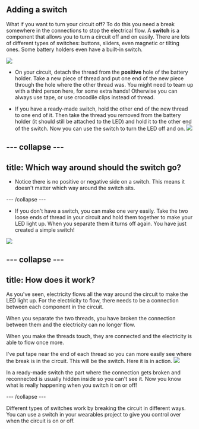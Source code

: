 ## Adding a switch

What if you want to turn your circuit off? To do this you need a break somewhere in the connections to stop the electrical flow. A **switch** is a component that allows you to turn a circuit off and on easily. There are lots of different types of switches: buttons, sliders, even magnetic or tilting ones. Some battery holders even have a built-in switch. 

![](/assets/switches_100_384_650.png)

+ On your circuit, detach the thread from the **positive** hole of the battery holder. Take a new piece of thread and put one end of the new piece through the hole where the other thread was. You might need to team up with a third person here, for some extra hands! Otherwise you can always use tape, or use crocodile clips instead of thread.

+ If you have a ready-made switch, hold the other end of the new thread to one end of it. Then take the thread you removed from the battery holder (it should still be attached to the LED) and hold it to the other end of the switch. Now you can use the switch to turn the LED off and on.
![](/assets/switch_on_thread_200_254_800.png)

--- collapse ---
---
title: Which way around should the switch go?
---
+ Notice there is no positive or negative side on a switch. This means it doesn't matter which way around the switch sits.

--- /collapse ---

+ If you don't have a switch, you can make one very easily. Take the two loose ends of thread in your circuit and hold them together to make your LED light up. When you separate them it turns off again. You have just created a simple switch! 

![](/assets/switch_diy_thread_abc_120_650.png)

--- collapse ---
---
title: How does it work?
---

As you've seen, electricity flows all the way around the circuit to make the LED light up. For the electricity to flow, there needs to be a connection between each component in the circuit. 

When you separate the two threads, you have broken the connection between them and the electricity can no longer flow.

When you make the threads touch, they are connected and the electricity is able to flow once more. 

I've put tape near the end of each thread so you can more easily see where the break is in the circuit. This will be the switch. Here it is in action.
![](/assets/switch_diy_tape_abc_120_650.png)

In a ready-made switch the part where the connection gets broken and reconnected is usually hidden inside so you can't see it. Now you know what is really happening when you switch it on or off! 

--- /collapse ---

Different types of switches work by breaking the circuit in different ways. You can use a switch in your wearables project to give you control over when the circuit is on or off.